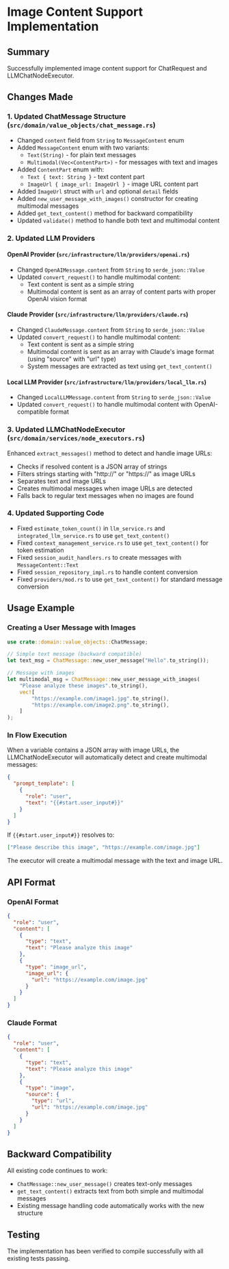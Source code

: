 # Image Content Support Implementation

## Summary

Successfully implemented image content support for ChatRequest and LLMChatNodeExecutor.

## Changes Made

### 1. Updated ChatMessage Structure (`src/domain/value_objects/chat_message.rs`)

- Changed `content` field from `String` to `MessageContent` enum
- Added `MessageContent` enum with two variants:
  - `Text(String)` - for plain text messages
  - `Multimodal(Vec<ContentPart>)` - for messages with text and images
- Added `ContentPart` enum with:
  - `Text { text: String }` - text content part
  - `ImageUrl { image_url: ImageUrl }` - image URL content part
- Added `ImageUrl` struct with `url` and optional `detail` fields
- Added `new_user_message_with_images()` constructor for creating multimodal messages
- Added `get_text_content()` method for backward compatibility
- Updated `validate()` method to handle both text and multimodal content

### 2. Updated LLM Providers

#### OpenAI Provider (`src/infrastructure/llm/providers/openai.rs`)
- Changed `OpenAIMessage.content` from `String` to `serde_json::Value`
- Updated `convert_request()` to handle multimodal content:
  - Text content is sent as a simple string
  - Multimodal content is sent as an array of content parts with proper OpenAI vision format

#### Claude Provider (`src/infrastructure/llm/providers/claude.rs`)
- Changed `ClaudeMessage.content` from `String` to `serde_json::Value`
- Updated `convert_request()` to handle multimodal content:
  - Text content is sent as a simple string
  - Multimodal content is sent as an array with Claude's image format (using "source" with "url" type)
  - System messages are extracted as text using `get_text_content()`

#### Local LLM Provider (`src/infrastructure/llm/providers/local_llm.rs`)
- Changed `LocalLLMMessage.content` from `String` to `serde_json::Value`
- Updated `convert_request()` to handle multimodal content with OpenAI-compatible format

### 3. Updated LLMChatNodeExecutor (`src/domain/services/node_executors.rs`)

Enhanced `extract_messages()` method to detect and handle image URLs:
- Checks if resolved content is a JSON array of strings
- Filters strings starting with "http://" or "https://" as image URLs
- Separates text and image URLs
- Creates multimodal messages when image URLs are detected
- Falls back to regular text messages when no images are found

### 4. Updated Supporting Code

- Fixed `estimate_token_count()` in `llm_service.rs` and `integrated_llm_service.rs` to use `get_text_content()`
- Fixed `context_management_service.rs` to use `get_text_content()` for token estimation
- Fixed `session_audit_handlers.rs` to create messages with `MessageContent::Text`
- Fixed `session_repository_impl.rs` to handle content conversion
- Fixed `providers/mod.rs` to use `get_text_content()` for standard message conversion

## Usage Example

### Creating a User Message with Images

```rust
use crate::domain::value_objects::ChatMessage;

// Simple text message (backward compatible)
let text_msg = ChatMessage::new_user_message("Hello".to_string());

// Message with images
let multimodal_msg = ChatMessage::new_user_message_with_images(
    "Please analyze these images".to_string(),
    vec![
        "https://example.com/image1.jpg".to_string(),
        "https://example.com/image2.png".to_string(),
    ]
);
```

### In Flow Execution

When a variable contains a JSON array with image URLs, the LLMChatNodeExecutor will automatically detect and create multimodal messages:

```json
{
  "prompt_template": [
    {
      "role": "user",
      "text": "{{#start.user_input#}}"
    }
  ]
}
```

If `{{#start.user_input#}}` resolves to:
```json
["Please describe this image", "https://example.com/image.jpg"]
```

The executor will create a multimodal message with the text and image URL.

## API Format

### OpenAI Format
```json
{
  "role": "user",
  "content": [
    {
      "type": "text",
      "text": "Please analyze this image"
    },
    {
      "type": "image_url",
      "image_url": {
        "url": "https://example.com/image.jpg"
      }
    }
  ]
}
```

### Claude Format
```json
{
  "role": "user",
  "content": [
    {
      "type": "text",
      "text": "Please analyze this image"
    },
    {
      "type": "image",
      "source": {
        "type": "url",
        "url": "https://example.com/image.jpg"
      }
    }
  ]
}
```

## Backward Compatibility

All existing code continues to work:
- `ChatMessage::new_user_message()` creates text-only messages
- `get_text_content()` extracts text from both simple and multimodal messages
- Existing message handling code automatically works with the new structure

## Testing

The implementation has been verified to compile successfully with all existing tests passing.
